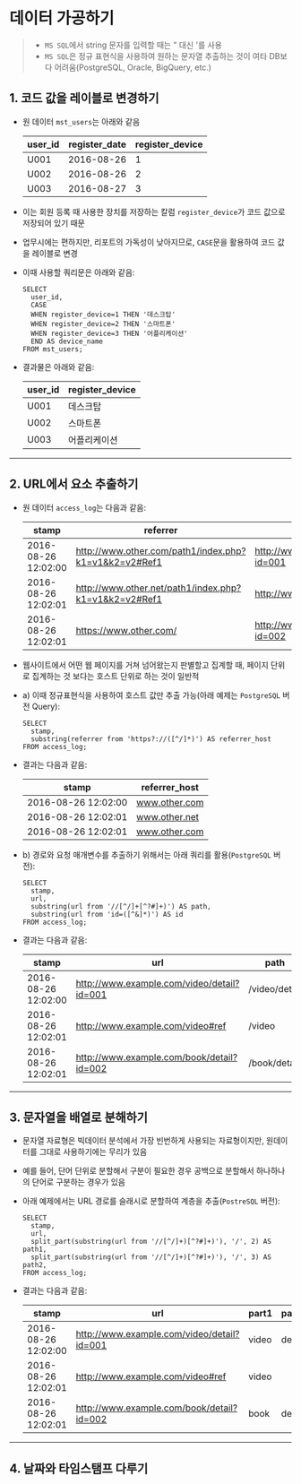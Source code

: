 # 데이터 가공하기

> - `MS SQL`에서 string 문자를 입력할 때는 " 대신 '를 사용
> - `MS SQL`은 정규 표현식을 사용하여 원하는 문자열 추출하는 것이 여타 DB보다 어려움(PostgreSQL, Oracle, BigQuery, etc.)

## 1. 코드 값을 레이블로 변경하기

- 원 데이터 `mst_users`는 아래와 같음

  | user_id | register_date | register_device |
  | ------- | ------------- | --------------- |
  | U001    | 2016-08-26    | 1               |
  | U002    | 2016-08-26    | 2               |
  | U003    | 2016-08-27    | 3               |

- 이는 회원 등록 때 사용한 장치를 저장하는 칼럼 `register_device`가 코드 값으로 저장되어 있기 때문

- 업무시에는 편하지만, 리포트의 가독성이 낮아지므로, `CASE`문을 활용하여 코드 값을 레이블로 변경

- 이때 사용할 쿼리문은 아래와 같음:

  ```mssql
  SELECT
  	user_id,
  	CASE
  	WHEN register_device=1 THEN '데스크탑'
  	WHEN register_device=2 THEN '스마트폰'
  	WHEN register_device=3 THEN '어플리케이션'
  	END AS device_name
  FROM mst_users;
  ```

- 결과물은 아래와 같음:

  | user_id | register_device |
  | ------- | --------------- |
  | U001    | 데스크탑        |
  | U002    | 스마트폰        |
  | U003    | 어플리케이션    |

___

## 2. URL에서 요소 추출하기

- 원 데이터 `access_log`는 다음과 같음:

  | stamp               | referrer                                              | url                                        |
  | ------------------- | ----------------------------------------------------- | ------------------------------------------ |
  | 2016-08-26 12:02:00 | http://www.other.com/path1/index.php?k1=v1&k2=v2#Ref1 | http://www.example.com/video/detail?id=001 |
  | 2016-08-26 12:02:01 | http://www.other.net/path1/index.php?k1=v1&k2=v2#Ref1 | http://www.example.com/video#ref           |
  | 2016-08-26 12:02:01 | https://www.other.com/                                | http://www.example.com/book/detail?id=002  |

- 웹사이트에서 어떤 웹 페이지를 거쳐 넘어왔는지 판별할고 집계할 때, 페이지 단위로 집계하는 것 보다는 호스트 단위로 하는 것이 일반적

- a) 이때 정규표현식을 사용하여 호스트 값만 추출 가능(아래 예제는 `PostgreSQL` 버전 Query): 

  ```mssql
  SELECT
  	stamp,
  	substring(referrer from 'https?://([^/]*)') AS referrer_host
  FROM access_log;
  ```

- 결과는 다음과 같음:

  | stamp               | referrer_host |
  | ------------------- | ------------- |
  | 2016-08-26 12:02:00 | www.other.com |
  | 2016-08-26 12:02:01 | www.other.net |
  | 2016-08-26 12:02:01 | www.other.com |

- b) 경로와 요청 매개변수를 추출하기 위해서는 아래 쿼리를 활용(`PostgreSQL` 버전):

  ```mssql
  SELECT
  	stamp,
  	url,
  	substring(url from '//[^/]+[^?#]+)') AS path,
  	substring(url from 'id=([^&]*)') AS id
  FROM access_log;
  ```

- 결과는 다음과 같음:

  | stamp               | url                                        | path          | id   |
  | ------------------- | ------------------------------------------ | ------------- | ---- |
  | 2016-08-26 12:02:00 | http://www.example.com/video/detail?id=001 | /video/detail | 001  |
  | 2016-08-26 12:02:01 | http://www.example.com/video#ref           | /video        |      |
  | 2016-08-26 12:02:01 | http://www.example.com/book/detail?id=002  | /book/detail  | 002  |

___

## 3. 문자열을 배열로 분해하기

- 문자열 자료형은 빅데이터 분석에서 가장 빈번하게 사용되는 자료형이지만, 원데이터를 그대로 사용하기에는 무리가 있음

- 예를 들어, 단어 단위로 분할해서 구분이 필요한 경우 공백으로 분할해서 하나하나의 단어로 구분하는 경우가 있음

- 아래 예제에서는 URL 경로를 슬래시로 분할하여 계층을 추출(`PostreSQL` 버전):

  ```mssql
  SELECT
  	stamp,
  	url,
  	split_part(substring(url from '//[^/]+)[^?#]+)'), '/', 2) AS path1,
  	split_part(substring(url from '//[^/]+)[^?#]+)'), '/', 3) AS path2,
  FROM access_log;
  ```

- 결과는 다음과 같음:

  | stamp               | url                                        | part1 | part2  |
  | ------------------- | ------------------------------------------ | ----- | ------ |
  | 2016-08-26 12:02:00 | http://www.example.com/video/detail?id=001 | video | detail |
  | 2016-08-26 12:02:01 | http://www.example.com/video#ref           | video |        |
  | 2016-08-26 12:02:01 | http://www.example.com/book/detail?id=002  | book  | detail |

___

## 4. 날짜와 타임스탬프 다루기

